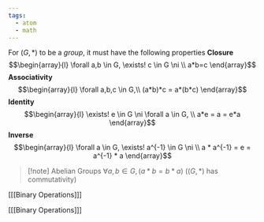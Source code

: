 ```yaml
---
tags:
  - atom
  - math
---
```

For $(G, *)$ to be a *group*, it must have the following properties
**Closure**
$$\begin{array}{l}
	\forall a,b \in G, \exists! c \in G \ni \\
	a*b=c
\end{array}$$
**Associativity**
$$\begin{array}{l}
	\forall a,b,c \in G,\\
	(a*b)*c = a*(b*c)
\end{array}$$
**Identity**
$$\begin{array}{l}
	\exists! e \in G \ni \forall a \in G, \\
	a*e = a = e*a
\end{array}$$
**Inverse**
$$\begin{array}{l}
	\forall a \in G, \exists! a^{-1} \in G \ni \\
	a * a^{-1} = e = a^{-1} * a
\end{array}$$

> [!note] Abelian Groups
> $\forall a,b \in G, (a*b = b*a)$ ($(G,*)$ has commutativity)

\[[[Binary Operations]]\]

[[[Binary Operations]]\]